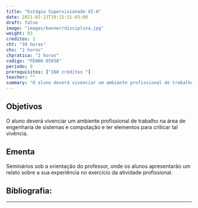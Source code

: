 ```yaml
---
title: "Estágio Supervisionado XI-A"
date: 2021-02-13T19:15:31-03:00
draft: false
image: "images/banner/disciplina.jpg"
weight: 93
creditos: 1
cht: "30 horas"
chs: "2 horas"
chpratica: "2 horas"
codigo: "FEN06-05038"
periodo: 9
prerequisitos: ["160 créditos "]
teacher: ""
summary: "O aluno deverá vivenciar um ambiente profissional de trabalho na área de engenharia de sistemas e computação e ter elementos para criticar tal vivência."
---
```

## Objetivos
O aluno deverá vivenciar um ambiente profissional de trabalho na área de engenharia de sistemas e computação e ter elementos para criticar tal vivência.

## Ementa
Seminários sob a orientação do professor, onde os alunos apresentarão um relato sobre a sua experiência no exercício da atividade profissional.

## Bibliografia:

---

